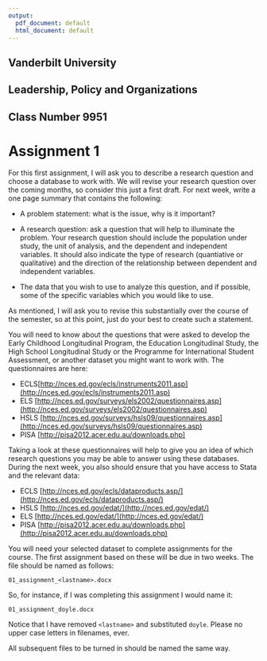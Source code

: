 ```yaml
---
output:
  pdf_document: default
  html_document: default
---
```

## Vanderbilt University

## Leadership, Policy and Organizations

## Class Number 9951

# Assignment 1

For this first assignment, I will ask you to describe a research question and choose a database
to work with. We will revise your research question over the coming months, so consider this
just a first draft. For next week, write a one page summary that contains the following:

  - A problem statement: what is the issue, why is it important?

- A research question: ask a question that will help to illuminate the problem. Your research
question should include the population under study, the unit of analysis, and the
dependent and independent variables. It should also indicate the type of research (quantiative or qualitative) and the direction of the relationship between dependent and independent variables. 

- The data that you wish to use to analyze this question, and if possible, some of the specific
variables which you would like to use.

As mentioned, I will ask you to revise this substantially over the course of the semester, so at
this point, just do your best to create such a statement.

You will need to know about the questions that were asked to develop the Early Childhood
Longitudinal Program, the Education Longitudinal Study, the High School Longitudinal Study
or the Programme for International Student Assessment, or another dataset you might want to work with. The questionnaires are here:

- ECLS[http://nces.ed.gov/ecls/instruments2011.asp](http://nces.ed.gov/ecls/instruments2011.asp) 
- ELS [http://nces.ed.gov/surveys/els2002/questionnaires.asp](http://nces.ed.gov/surveys/els2002/questionnaires.asp)
- HSLS [http://nces.ed.gov/surveys/hsls09/questionnaires.asp](http://nces.ed.gov/surveys/hsls09/questionnaires.asp)
- PISA [http://pisa2012.acer.edu.au/downloads.php]

Taking a look at these questionnaires will help to give you an idea of which research questions
you may be able to answer using these databases.
During the next week, you also should ensure that you have access to Stata and the relevant
data:

-  ECLS [http://nces.ed.gov/ecls/dataproducts.asp/](http://nces.ed.gov/ecls/dataproducts.asp/)
-  HSLS [http://nces.ed.gov/edat/](http://nces.ed.gov/edat/)
-  ELS [http://nces.ed.gov/edat/](http://nces.ed.gov/edat/)
-  PISA [http://pisa2012.acer.edu.au/downloads.php](http://pisa2012.acer.edu.au/downloads.php)
  
You will need your selected dataset to complete assignments for the course. The first assignment
based on these will be due in two weeks. The file should be named as
follows:

  `01_assignment_<lastname>.docx`
  
So, for instance, if I was completing this assignment I would name it:

`01_assignment_doyle.docx`


Notice that I have removed `<lastname>` and substituted `doyle`.  Please no upper case letters in filenames, ever. 

All subsequent files to be turned in should be named the same way.